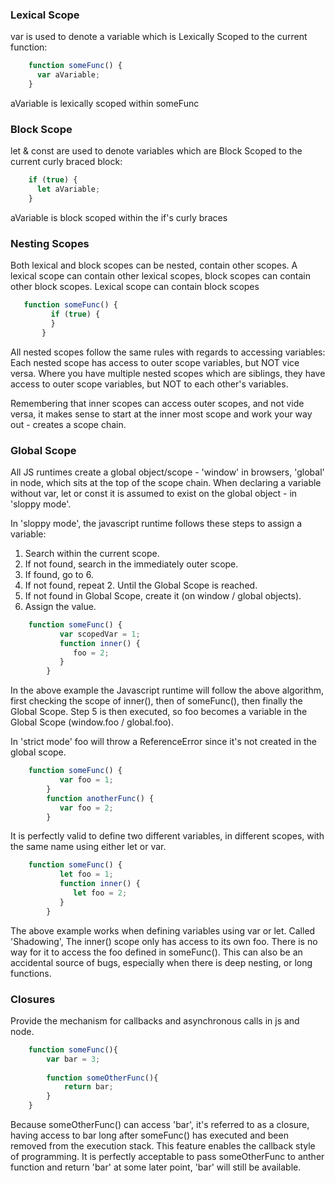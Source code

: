 ### Lexical Scope

var is used to denote a variable which is Lexically Scoped to the current
function:

```javascript
    function someFunc() {
      var aVariable;
    }
```

aVariable is lexically scoped within someFunc

### Block Scope

let & const are used to denote variables which are Block Scoped to the
current curly braced block:

```javascript
    if (true) {
      let aVariable;
    }
```

aVariable is block scoped within the if's curly braces

### Nesting Scopes

Both lexical and block scopes can be nested, contain other scopes. A lexical scope can contain other lexical scopes, block scopes can contain other block scopes. Lexical scope can contain block scopes
 
 ```javascript
    function someFunc() {
          if (true) {
          }
        }
```

All nested scopes follow the same rules with regards to accessing variables: Each nested scope has access to outer scope variables, but NOT vice versa. Where you have multiple nested scopes which are siblings, they have access to outer scope variables, but NOT to each other's variables.

Remembering that inner scopes can access outer scopes, and not vide versa, it makes sense to start at the inner most scope and work your way out - creates a scope chain.


### Global Scope

All JS runtimes create a global object/scope - 'window' in browsers, 'global' in node, which sits at the top of the scope chain. When declaring a variable without var, let or const it is assumed to exist on the global object - in 'sloppy mode'.

In 'sloppy mode', the javascript runtime follows these steps to assign a variable:

 1) Search within the current scope.
 2) If not found, search in the immediately outer scope.
 3) If found, go to 6.
 4) If not found, repeat 2. Until the Global Scope is reached.
 5) If not found in Global Scope, create it (on window / global objects).
 6) Assign the value.

```javascript
    function someFunc() {
           var scopedVar = 1;
           function inner() {
              foo = 2;
           }
        }
```

In the above example the Javascript runtime will follow the above algorithm, first checking the scope of inner(), then of someFunc(), then finally the Global Scope. Step 5 is then executed, so foo becomes a variable in the Global Scope (window.foo / global.foo).

In 'strict mode' foo will throw a ReferenceError since it's not created in the global scope.


```javascript
    function someFunc() {
           var foo = 1;
        }
        function anotherFunc() {
           var foo = 2;
        }
```

It is perfectly valid to define two different variables, in different scopes, with the same name using either let or var.


```javascript
    function someFunc() {
           let foo = 1;
           function inner() {
              let foo = 2;
           }
        }
```

The above example works when defining variables using var or let. Called 'Shadowing', The inner() scope only has access to its own foo. There is no way for it to access the foo defined in someFunc(). This can also be an accidental source of bugs, especially when there is deep nesting, or long functions.


### Closures

Provide the mechanism for callbacks and asynchronous calls in js and node.

```javascript
    function someFunc(){
	    var bar = 3;
	    
	    function someOtherFunc(){
	    	return bar;
	    }
    }
```

Because someOtherFunc() can access 'bar', it's referred to as a closure, having access to bar long after someFunc() has executed and been removed from the execution stack. This feature enables the callback style of programming. It is perfectly acceptable to pass someOtherFunc to anther function and return 'bar' at some later point, 'bar' will still be available.